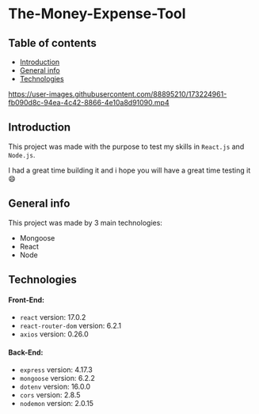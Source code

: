 # The-Money-Expense-Tool

## Table of contents
* [Introduction](#introduction)
* [General info](#general-info)
* [Technologies](#technologies)


https://user-images.githubusercontent.com/88895210/173224961-fb090d8c-94ea-4c42-8866-4e10a8d91090.mp4


## Introduction
This project was made with the purpose to test my skills in `React.js` and `Node.js`.

I had a great time building it and i hope you will have a great time testing it 😄

## General info
This project was made by 3 main technologies:

* Mongoose 
* React
* Node 
	
## Technologies
#### Front-End:
* `react` version: 17.0.2
* `react-router-dom` version: 6.2.1
* `axios` version: 0.26.0

#### Back-End:
* `express` version: 4.17.3
* `mongoose` version: 6.2.2
* `dotenv` version: 16.0.0
* `cors` version: 2.8.5
* `nodemon` version: 2.0.15
	
